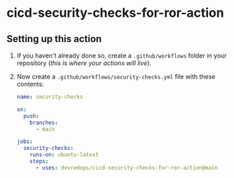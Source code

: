 # cicd-security-checks-for-ror-action

## Setting up this action


1. If you haven't already done so, create a `.github/workflows` folder in your
  repository (_this is where your actions will live_).
2. Now create a `.github/workflows/security-checks.yml` file with these contents:

    ```yaml
    name: security-checks

    on:
      push:
        branches:
          - main

    jobs:
      security-checks:
        runs-on: ubuntu-latest
        steps:
          - uses: devredops/cicd-security-checks-for-ror-action@main

    ```
